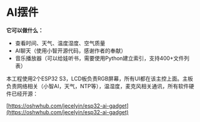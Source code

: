 # AI摆件


**它可以做什么：**
- 查看时间、天气、温度湿度、空气质量
- AI聊天（使用小智开源代码，感谢作者的奉献）
- 音乐播放器（可以给娃听书，需要使用Python建立索引，支持400+文件列表）

本工程使用2个ESP32 S3，LCD板负责RGB屏幕，所有UI都在该主控上面。主板负责网络相关（小智AI，天气，NTP等），温湿度，麦克风相关通讯，所有软件硬件已经开源：

[https://oshwhub.com/jecelyin/esp32-ai-gadget](https://oshwhub.com/jecelyin/esp32-ai-gadget)